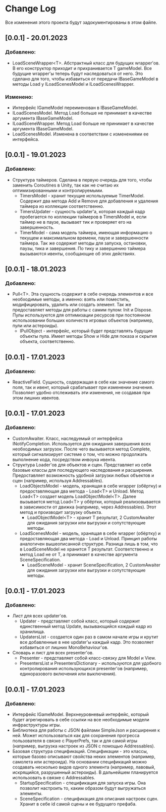 # Change Log
Все изменения этого проекта будут задокументированы в этом файле.

## [0.0.1] - 20.01.2023
### Добавлено:
* LoadSceneWrapper\<T>. Абстрактный класс для будущих wrapper'ов. В его конструктор приходит и прихранивается T gameModel. Все будущие wrapper'ы теперь будут наследоваться от него. Это сделано для того, чтобы избавиться от передачи IBaseGameModel в методы Load у ILoadScenesModel и ILoadScenesWrapper.
### Изменено:
* Интерфейс IGameModel переименован в IBaseGameModel.
* ILoadScenesModel. Метод Load больше не принимает в качестве аргумента IBaseGameModel.
* ILoadSceneWrapper. Метод Load больше не принимает в качестве аргумента IBaseGameModel.
* LoadScenesModel. Изменена в соответствии с изменениями ее интерфейса.

## [0.0.1] - 19.01.2023
### Добавлено:
* Структура таймеров. Сделана в первую очередь для того, чтобы заменить Coroutines в Unity, так как не считаю их оптимизированными и контролируемыми.
  * TimersModel - хранит текущие используемые TimerModel. Содержит два метода Add и Remove для добавления и удаления таймера из коллекции соответственно.
  * TimersUpdater - сущность updater'a, которая каждый кадр пробегается по коллекции таймеров в TimersModel и, если таймер не в паузе, вызывает тик и проверяет его на завершенность.
  * TimerModel - сама модель таймера, имеющая информацию о текущем и максимальном времени, паузе и завершенности таймера. Так же содержит методы для запуска, остановки, паузы, тика и завершения. По тику и завершению таймера вызываются ивенты, сообщающие об этих действиях.

## [0.0.1] - 18.01.2023
### Добавлено:
* Pull\<T>. Эта сущность содержит в себе очередь элементов и все необходимые методы, а именно: взять или поместить, модифицировать, удалить или создать элемент. Так же предоставляет методы для работы с самим пулом: Init и Dispose. Пулы используются для оптимизации ресурсов при постоянном использовании больших количеств игровых объектов (например, пули или астероиды).
  * IPullObject - интерфейс, который будет представлять будущие объекты пула. Имеет методы Show и Hide для показа и скрытия объекта, соответственно.

## [0.0.1] - 17.01.2023
### Добавлено:
* ReactiveField. Сущность, содержащая в себе как значение самого поля, так и ивент, который срабатывает при изменении значения. Позволяет удобно отслеживать эти изменения, не создавая при этом лишних ивентов.

## [0.0.1] - 17.01.2023
### Добавлено:
* CustomAwaiter. Класс, наследуемый от интерфейса INotifyCompletion. Используется для ожидания завершения всех необходимых загрузок. После чего вызывается метод Complete, который сигнализирует системе о том, что можно продолжать выполнение кода, посредством инвоука ивента.
* Структура Loader'ов для объектов и сцен. Представляет из себя базовые классы для последующего наследования и расширения. Предоставляет возможность удобной загрузки любых объектов и сцен (например, используя Addressables).
  * LoadObjectsModel - модель, хранящая в себе wrapper (обёртку) и предоставляющая два метода - Load\<T> и Unload. Метод Load\<T> создает модель LoadObjectModel\<T>. Далее вызывается метод Load\<T> у обёртки, который реализовывается в зависимости от движка (например, через Addressables). Этот метод и производит загрузку объекта.
    * LoadObjectModel\<T> - хранит T результат, 2 CustomAwaiter для ожидания загрузки или выгрузки и сопутствующие методы.
  * LoadScenesModel - модель, хранящая в себе wrapper (обёртку) и предоставляющая два метода - Load и Unload. Принцип работы аналогичен вышеописанной структуре. Разница лишь в том, что в LoadSceneModel не хранится T результат. Соответственно и метод Load не от T, а принимает в качестве аргумента SceneSpecification.
    * LoadSceneModel - хранит SceneSpecification, 2 CustomAwaiter для ожидания загрузки или выгрузки и сопутствующие методы.

## [0.0.1] - 17.01.2023
### Добавлено:
* Лист для всех updater'ов. 
  * Updater - представляет собой класс, который содержит единственный метод Update, вызывающийся каждый кадр из хранилища.
  * UpdatersList - создается один раз в самом начале игры и крутит все добавленные в нее updater'ы каждый кадр. Это позволяет избавиться от лишних MonoBehaviour'ов.
* Словарь и лист для всех presenter'ов. 
  * Presenter - представляет собой класс-связку для Model и View. 
  * PresentersList и PresentersDictionary - используются для удобного контролирования использующихся presenter'ов (например, единоразового включения или выключения).

## [0.0.1] - 17.01.2023
### Добавлено:
* Интерфейс IGameModel. Верхнеуровневый интерфейс, который будет агрегировать в себе ссылки на все необходимые модели инфраструктуры игры.
* Библиотека для работы с JSON файлами SimpleJson и расширения к ней. Может использоваться как для сохранения прогресса пользователя в связке с PlayerPrefs, так и для самой игры (например, выгрузка настроек из JSON с помощью Addressables).
* Базовая структура спецификаций. Спецификации - это классы, которые базово описывают свойства неких элементов (например, самолета или астероида). На основании спецификаций можно создавать несколько видов одного элемента (например, лавовый, искрящийся, разрушенный астероиды). В дальнейшем планируется использовать в связке с Addressables.
  * StartupSpecification - спецификация для запуска игры. Она позволит настроить то, каким образом будут выгружаться элементы.
  * SceneSpecification - спецификация для описания настроек сцен. Хранит в себе id самой сцены и ее будущего префаба. 
